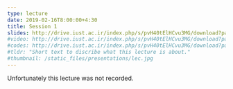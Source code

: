 ```yaml
---
type: lecture
date: 2019-02-16T8:00:00+4:30
title: Session 1
slides: http://drive.iust.ac.ir/index.php/s/pvH40tElHCvu3MG/download?path=%2FSlides&files=AP_Session1.pdf
#video: http://drive.iust.ac.ir/index.php/s/pvH40tElHCvu3MG/download?path=%2FClassVideos&files=S1.mp4
#codes: http://drive.iust.ac.ir/index.php/s/pvH40tElHCvu3MG/download?path=%2FCode&files=S1.zip
#tldr: "Short text to discribe what this lecture is about."
#thumbnail: /static_files/presentations/lec.jpg
---
```

Unfortunately this lecture was not recorded.
